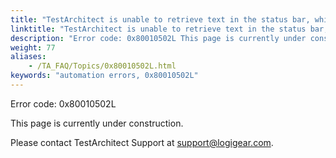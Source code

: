 ```yaml
--- 
title: "TestArchitect is unable to retrieve text in the status bar, which resides in the *<windowName\\>* window."
linktitle: "TestArchitect is unable to retrieve text in the status bar, which resides in the *<windowName\\>* window."
description: "Error code: 0x80010502L This page is currently under construction. Please contact TestArchitect Support at support@logigear.com ."
weight: 77
aliases: 
    - /TA_FAQ/Topics/0x80010502L.html
keywords: "automation errors, 0x80010502L"
---
```


Error code: 0x80010502L

This page is currently under construction.

Please contact TestArchitect Support at [support@logigear.com](mailto:support@logigear.com).




